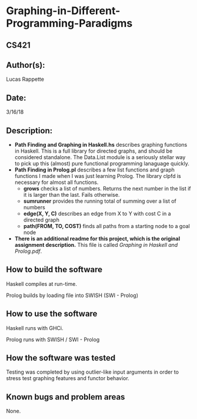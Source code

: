 #  Graphing-in-Different-Programming-Paradigms
## CS421

## Author(s):

Lucas Rappette

## Date:

3/16/18


## Description:

- __Path Finding and Graphing in Haskell.hs__ describes graphing functions in Haskell. This is a full library for directed graphs, and should be considered standalone. The Data.List module is a seriously stellar way to pick up this (almost) pure functional programming lanaguage quickly.
- __Path Finding in Prolog.pl__ describes a few list functions and graph functions I made when I was just learning Prolog. The library clpfd is necessary for almost all functions.
	- __grows__ checks a list of numbers. Returns the next number in the list if it is larger than the last. Fails otherwise.
	- __sumrunner__ provides the running total of summing over a list of numbers
	- __edge(X, Y, C)__ describes an edge from X to Y with cost C in a directed graph
	- __path(FROM, TO, COST)__ finds all paths from a starting node to a goal node
- __There is an additional readme for this project, which is the original assignment description.__ This file is called *Graphing in Haskell and Prolog.pdf*.


## How to build the software

Haskell compiles at run-time.

Prolog builds by loading file into SWISH (SWI - Prolog)


## How to use the software

Haskell runs with GHCi.

Prolog runs with SWISH / SWI - Prolog


## How the software was tested

Testing was completed by using outlier-like input arguments in order to stress
test graphing features and functor behavior.


## Known bugs and problem areas

None.